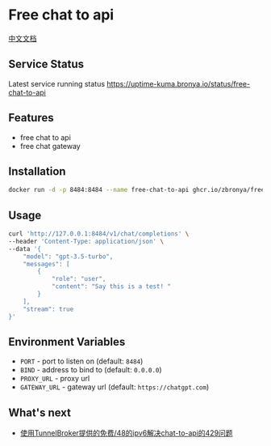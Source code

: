 # Free chat to api

[中文文档](README_CN.md)

## Service Status
Latest service running status https://uptime-kuma.bronya.io/status/free-chat-to-api

## Features
- free chat to api
- free chat gateway

## Installation
```bash
docker run -d -p 8484:8484 --name free-chat-to-api ghcr.io/zbronya/free-chat-to-api:latest
```

## Usage
```bash
curl 'http://127.0.0.1:8484/v1/chat/completions' \
--header 'Content-Type: application/json' \
--data '{
    "model": "gpt-3.5-turbo",
    "messages": [
        {
            "role": "user",
            "content": "Say this is a test! "
        }
    ],
    "stream": true
}'
```

## Environment Variables
- `PORT` - port to listen on (default: `8484`)
- `BIND` - address to bind to (default: `0.0.0.0`)
- `PROXY_URL` - proxy url
- `GATEWAY_URL` - gateway url (default: `https://chatgpt.com`)

## What's next
- [使用TunnelBroker提供的免费/48的ipv6解决chat-to-api的429问题](https://bronya.io/chat-to-api-solving-429/)
